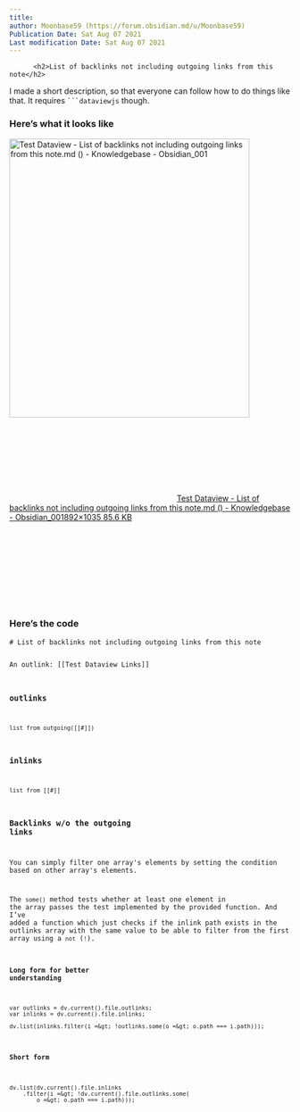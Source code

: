 ```yaml
---
title:
author: Moonbase59 (https://forum.obsidian.md/u/Moonbase59)
Publication Date: Sat Aug 07 2021
Last modification Date: Sat Aug 07 2021
---
```



          <h2>List of backlinks not including outgoing links from this note</h2>
<p>I made a short description, so that everyone can follow how to do things like that. It requires <code>```dataviewjs</code> though.</p>
<h3>Here&#x2019;s what it looks like</h3>
<p></p><div class="lightbox-wrapper"><a class="lightbox" href="https://forum.obsidian.md/uploads/default/original/3X/f/0/f09e077225825f21ded236a385e6321293097863.png" data-download-href="https://forum.obsidian.md/uploads/default/f09e077225825f21ded236a385e6321293097863" title="Test Dataview - List of backlinks not including outgoing links from this note.md () - Knowledgebase - Obsidian_001"><img src="https://forum.obsidian.md/uploads/default/optimized/3X/f/0/f09e077225825f21ded236a385e6321293097863_2_430x500.png" alt="Test Dataview - List of backlinks not including outgoing links from this note.md () - Knowledgebase - Obsidian_001" data-base62-sha1="ykBaskRqxRjEBOIcNJ8o5SMnq95" width="430" height="500" srcset="https://forum.obsidian.md/uploads/default/optimized/3X/f/0/f09e077225825f21ded236a385e6321293097863_2_430x500.png, https://forum.obsidian.md/uploads/default/optimized/3X/f/0/f09e077225825f21ded236a385e6321293097863_2_645x750.png 1.5x, https://forum.obsidian.md/uploads/default/optimized/3X/f/0/f09e077225825f21ded236a385e6321293097863_2_860x1000.png 2x" data-small-upload="https://forum.obsidian.md/uploads/default/optimized/3X/f/0/f09e077225825f21ded236a385e6321293097863_2_10x10.png"><div class="meta">
<svg class="fa d-icon d-icon-far-image svg-icon" aria-hidden="true"><use href="#far-image"/></svg><span class="filename">Test Dataview - List of backlinks not including outgoing links from this note.md () - Knowledgebase - Obsidian_001</span><span class="informations">892&#xD7;1035 85.6 KB</span><svg class="fa d-icon d-icon-discourse-expand svg-icon" aria-hidden="true"><use href="#discourse-expand"/></svg>
</div></a></div><p></p>
<h3>Here&#x2019;s the code</h3>
<pre><code class="lang-auto"># List of backlinks not including outgoing links from this note

An outlink: [[Test Dataview Links]]

### outlinks

```dataview
list from outgoing([[#]])
```

### inlinks

```dataview
list from [[#]]
```

### Backlinks w/o the outgoing links

You can simply filter one array&apos;s elements by setting the condition based on other array&apos;s elements.

The `some()` method tests whether at least one element in the array passes the test implemented by the provided function. And I&#x2019;ve added a function which just checks if the inlink path exists in the outlinks array with the same value to be able to filter from the first array using a `not` (`!`).

#### Long form for better understanding

```dataviewjs
var outlinks = dv.current().file.outlinks;
var inlinks = dv.current().file.inlinks;

dv.list(inlinks.filter(i =&gt; !outlinks.some(o =&gt; o.path === i.path)));
```

#### Short form

```dataviewjs
dv.list(dv.current().file.inlinks
    .filter(i =&gt; !dv.current().file.outlinks.some(
        o =&gt; o.path === i.path)));
```
</code></pre>
        
